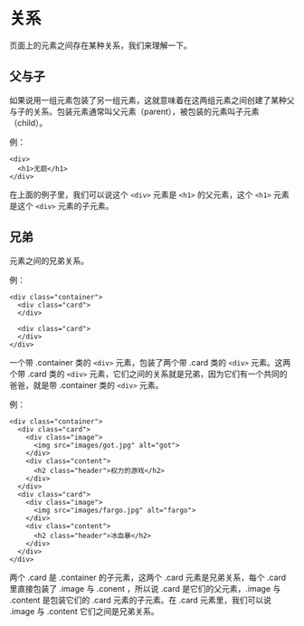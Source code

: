 # 关系

页面上的元素之间存在某种关系，我们来理解一下。

## 父与子

如果说用一组元素包装了另一组元素，这就意味着在这两组元素之间创建了某种父与子的关系。包装元素通常叫父元素（parent），被包装的元素叫子元素（child）。

例：

```
<div>
  <h1>无题</h1>
</div>
```

在上面的例子里，我们可以说这个 `<div>` 元素是 `<h1>` 的父元素，这个 `<h1>` 元素是这个 `<div>` 元素的子元素。

## 兄弟

元素之间的兄弟关系。

例：

```
<div class="container">
  <div class="card">
  </div>

  <div class="card">
  </div>
</div>
```

一个带 .container 类的 `<div>` 元素，包装了两个带 .card 类的 `<div>` 元素。这两个带 .card 类的 `<div>` 元素，它们之间的关系就是兄弟，因为它们有一个共同的爸爸，就是带 .container 类的 `<div>` 元素。

例：

```
<div class="container">
  <div class="card">
    <div class="image">
      <img src="images/got.jpg" alt="got">
    </div>
    <div class="content">
      <h2 class="header">权力的游戏</h2>
    </div>
  </div>
  <div class="card">
    <div class="image">
      <img src="images/fargo.jpg" alt="fargo">
    </div>
    <div class="content">
      <h2 class="header">冰血暴</h2>
    </div>
  </div>
</div>
```

两个 .card 是 .container 的子元素，这两个 .card 元素是兄弟关系，每个 .card 里直接包装了 .image 与 .conent ，所以说 .card 是它们的父元素，.image 与 .content 是包装它们的 .card 元素的子元素。在 .card 元素里，我们可以说 .image 与 .content 它们之间是兄弟关系。

